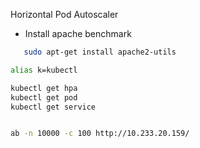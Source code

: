 
Horizontal Pod Autoscaler 

- Install apache benchmark 
```bash 
   sudo apt-get install apache2-utils
```

```bash 
alias k=kubectl 

kubectl get hpa 
kubectl get pod 
kubectl get service 


ab -n 10000 -c 100 http://10.233.20.159/
```